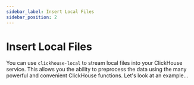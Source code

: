 ```yaml
---
sidebar_label: Insert Local Files
sidebar_position: 2
---
```


# Insert Local Files

You can use `clickhouse-local` to stream local files into your ClickHouse service. This allows you the ability to preprocess
the data using the many powerful and convenient ClickHouse functions. Let's look at an example...


